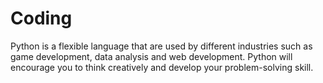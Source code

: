 # Coding
Python is a flexible language that are used by different industries such as game development, data analysis and web development. Python will encourage you to think creatively and develop your problem-solving skill.
